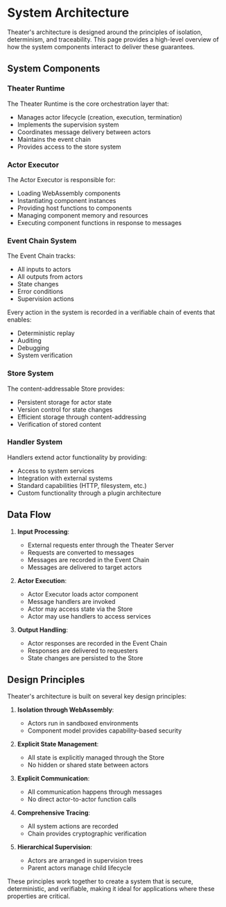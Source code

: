 # System Architecture

Theater's architecture is designed around the principles of isolation, determinism, and traceability. This page provides a high-level overview of how the system components interact to deliver these guarantees.

## System Components

### Theater Runtime

The Theater Runtime is the core orchestration layer that:
- Manages actor lifecycle (creation, execution, termination)
- Implements the supervision system
- Coordinates message delivery between actors
- Maintains the event chain
- Provides access to the store system

### Actor Executor

The Actor Executor is responsible for:
- Loading WebAssembly components
- Instantiating component instances
- Providing host functions to components
- Managing component memory and resources
- Executing component functions in response to messages

### Event Chain System

The Event Chain tracks:
- All inputs to actors
- All outputs from actors
- State changes
- Error conditions
- Supervision actions

Every action in the system is recorded in a verifiable chain of events that enables:
- Deterministic replay
- Auditing
- Debugging
- System verification

### Store System

The content-addressable Store provides:
- Persistent storage for actor state
- Version control for state changes
- Efficient storage through content-addressing
- Verification of stored content

### Handler System

Handlers extend actor functionality by providing:
- Access to system services
- Integration with external systems
- Standard capabilities (HTTP, filesystem, etc.)
- Custom functionality through a plugin architecture

## Data Flow

1. **Input Processing**:
   - External requests enter through the Theater Server
   - Requests are converted to messages
   - Messages are recorded in the Event Chain
   - Messages are delivered to target actors

2. **Actor Execution**:
   - Actor Executor loads actor component
   - Message handlers are invoked
   - Actor may access state via the Store
   - Actor may use handlers to access services

3. **Output Handling**:
   - Actor responses are recorded in the Event Chain
   - Responses are delivered to requesters
   - State changes are persisted to the Store

## Design Principles

Theater's architecture is built on several key design principles:

1. **Isolation through WebAssembly**: 
   - Actors run in sandboxed environments
   - Component model provides capability-based security

2. **Explicit State Management**:
   - All state is explicitly managed through the Store
   - No hidden or shared state between actors

3. **Explicit Communication**:
   - All communication happens through messages
   - No direct actor-to-actor function calls

4. **Comprehensive Tracing**:
   - All system actions are recorded
   - Chain provides cryptographic verification

5. **Hierarchical Supervision**:
   - Actors are arranged in supervision trees
   - Parent actors manage child lifecycle

These principles work together to create a system that is secure, deterministic, and verifiable, making it ideal for applications where these properties are critical.
